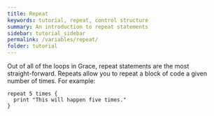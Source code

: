 ```yaml
---
title: Repeat
keywords: tutorial, repeat, control structure
summary: An introduction to repeat statements
sidebar: tutorial_sidebar
permalink: /variables/repeat/
folder: tutorial
---
```

Out of all of the loops in Grace, repeat statements are the most  
straight-forward. Repeats allow you to repeat a block of code a given  
number of times. For example:

```
repeat 5 times {
  print "This will happen five times."
}
```

<object id="example-1" data="{{site.baseurl}}/embedded-web-editor/?repeat" width="100%" height="550px"> </object>
